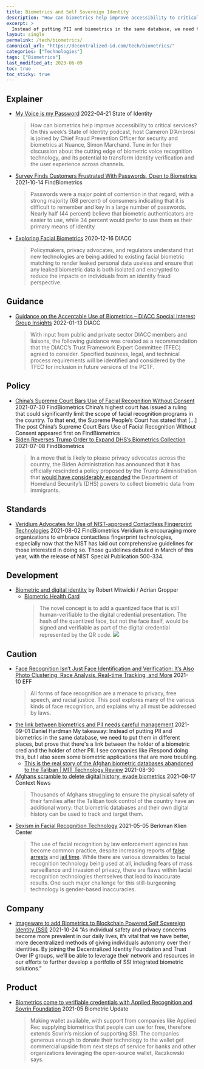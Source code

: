 ```yaml
---
title: Biometrics and Self Sovereign Identity
description: "How can biometrics help improve accessibility to critical services?"
excerpt: >
  Instead of putting PII and biometrics in the same database, we need to put them in different places, but prove that there's a link between the holder of a biometric cred and the holder of other PII.
layout: single
permalink: /tech/biometrics/
canonical_url: "https://decentralized-id.com/tech/biometrics/"
categories: ["Technologies"]
tags: ["Biometrics"]
last_modified_at: 2023-06-09
toc: true
toc_sticky: true
---
```


## Explainer

* [My Voice is my Password](https://stateofidentity.libsyn.com/my-voice-is-my-password) 2022-04-21 State of Identity
  > How can biometrics help improve accessibility to critical services? On this week’s State of Identity podcast, host Cameron D’Ambrosi is joined by Chief Fraud Prevention Officer for security and biometrics at Nuance, Simon Marchand. Tune in for their discussion about the cutting edge of biometric voice recognition technology, and its potential to transform identity verification and the user experience across channels.
* [Survey Finds Customers Frustrated With Passwords, Open to Biometrics](https://findbiometrics.com/survey-finds-customers-frustrated-passwords-open-biometrics-7102106/) 2021-10-14 FindBiometrics
  > Passwords were a major point of contention in that regard, with a strong majority (68 percent) of consumers indicating that it is difficult to remember and key in a large number of passwords. Nearly half (44 percent) believe that biometric authenticators are easier to use, while 34 percent would prefer to use them as their primary means of identity
* [Exploring Facial Biometrics](https://diacc.ca/2020/12/16/exploring-facial-biometrics-what-is-it/) 2020-12-16 DIACC
  > Policymakers, privacy advocates, and regulators understand that new technologies are being added to existing facial biometric matching to render leaked personal data useless and ensure that any leaked biometric data is both isolated and encrypted to reduce the impacts on individuals from an identity fraud perspective. 

## Guidance
* [Guidance on the Acceptable Use of Biometrics – DIACC Special Interest Group Insights](https://diacc.ca/2022/01/13/guidance-on-the-acceptable-use-of-biometrics/) 2022-01-13 DIACC 
  > With input from public and private sector DIACC members and liaisons, the following guidance was created as a recommendation that the DIACC’s Trust Framework Expert Committee (TFEC) agreed to consider. Specified business, legal, and technical process requirements will be identified and considered by the TFEC for inclusion in future versions of the PCTF.

## Policy
* [China’s Supreme Court Bars Use of Facial Recognition Without Consent](https://findbiometrics.com/chinese-supreme-court-bars-use-facial-recognition-without-consent-073007/) 2021-07-30 FindBiometrics
	China’s highest court has issued a ruling that could significantly limit the scope of facial recognition programs in the country. To that end, the Supreme People’s Court has stated that […] The post China’s Supreme Court Bars Use of Facial Recognition Without Consent appeared first on FindBiometrics
* [Biden Reverses Trump Order to Expand DHS’s Biometrics Collection](https://findbiometrics.com/biden-reverses-trump-order-expand-dhss-biometrics-collection-070802/) 2021-07-08 FindBiometrics
  > In a move that is likely to please privacy advocates across the country, the Biden Administration has announced that it has officially rescinded a policy proposed by the Trump Administration that [would have considerably expanded](https://findbiometrics.com/proposed-policy-would-give-dhs-sweeping-powers-collect-biometric-data-092106/) the Department of Homeland Security’s (DHS) powers to collect biometric data from immigrants.

## Standards
* [Veridium Advocates for Use of NIST-approved Contactless Fingerprint Technologies](https://findbiometrics.com/veridium-advocates-use-nist-approved-contactless-fingerprint-technologies-090305/) 2021-08-02 FindBiometrics
	Veridium is encouraging more organizations to embrace contactless fingerprint technologies, especially now that the NIST has laid out comprehensive guidelines for those interested in doing so. Those guidelines debuted in March of this year, with the release of NIST Special Publication 500-334.

## Development

* [Biometric and digital identity](https://iiw.idcommons.net/3H/_Biometric_and_digital_identity) by Robert Mitwicki / Adrian Gropper
  * [Biometric Health Card](https://docs.google.com/document/d/1o_773vzcbtSf59oU-iRUfAy5WSz3Wn9JUAvi0hKHE48/edit)
    > The novel concept is to add a quantized face that is still human-verifiable to the digital credential presentation. The hash of the quantized face, but not the face itself, would be signed and verifiable as part of the digital credential represented by the QR code.
	> ![](https://lh3.googleusercontent.com/keep-bbsk/AO8PoW1894cZwApEW68I3k8gsrknhXdz-Xhy1S4wWWLWKl_VOE0vfYaYVY_bxYBfwfy5mljlg7TfoxVEeXMooGbExE9IfcuNx2R29roOqioDE5XsZsc=s512)

## Caution
* [Face Recognition Isn’t Just Face Identification and Verification: It’s Also Photo Clustering, Race Analysis, Real-time Tracking, and More](https://www.eff.org/deeplinks/2021/10/face-recognition-isnt-just-face-identification-and-verification) 2021-10 EFF
  > All forms of face recognition are a menace to privacy, free speech, and racial justice. This post explores many of the various kinds of face recognition, and explains why all must be addressed by laws.
* [the link between biometrics and PII needs careful management](https://lists.w3.org/Archives/Public/public-credentials/2021Sep/0000.html) 2021-09-01 Daniel Hardman 
	My takeaway: Instead of putting PII and biometrics in the same database, we need to put them in different places, but prove that there's a link between the holder of a biometric cred and the holder of other PII. I see companies like iRespond doing this, but I also seem some biometric applications that are more troubling.
	* [This is the real story of the Afghan biometric databases abandoned to the Taliban | MIT Technology Review](https://www.technologyreview.com/2021/08/30/1033941/afghanistan-biometric-databases-us-military-40-data-points/) 2021-08-30
* [Afghans scramble to delete digital history, evade biometrics](https://www.context.news/surveillance/afghans-scramble-to-delete-digital-history-evade-biometrics) 2021-08-17 Context News
  > Thousands of Afghans struggling to ensure the physical safety of their families after the Taliban took control of the country have an additional worry: that biometric databases and their own digital history can be used to track and target them.
* [Sexism in Facial Recognition Technology​](https://medium.com/berkman-klein-center/sexism-in-facial-recognition-technology-d5e547a6e7bc) 2021-05-05 Berkman Klien Center
  > The use of facial recognition by law enforcement agencies has become common practice, despite increasing reports of [false arrests](https://www.nytimes.com/2020/06/24/technology/facial-recognition-arrest.html) and [jail time](https://www.nytimes.com/2020/12/29/technology/facial-recognition-misidentify-jail.html). While there are various downsides to facial recognition technology being used at all, including fears of mass surveillance and invasion of privacy, there are flaws within facial recognition technologies themselves that lead to inaccurate results. One such major challenge for this still-burgeoning technology is gender-based inaccuracies.

## Company
* [Imageware to add Biometrics to Blockchain Powered Self Sovereign Identity (SSI)](https://imageware.io/imageware-to-add-biometrics-to-blockchainpowered-self-sovereign-identity-ssi/) 2021-10-24
“As individual safety and privacy concerns become more prevalent in our daily lives, it’s vital that we have better, more decentralized methods of giving individuals autonomy over their identities. By joining the Decentralized Identity Foundation and Trust Over IP groups, we’ll be able to leverage their network and resources in our efforts to further develop a portfolio of SSI integrated biometric solutions.”

## Product
* [Biometrics come to verifiable credentials with Applied Recognition and Sovrin Foundation](https://www.biometricupdate.com/202105/biometrics-come-to-verifiable-credentials-with-applied-recognition-and-sovrin-foundation) 2021-05 Biometric Update
  > Making wallet available, with support from companies like Applied Rec supplying biometrics that people can use for free, therefore extends Sovrin’s mission of supporting SSI. The companies generous enough to donate their technology to the wallet get commercial upside from next steps of service for banks and other organizations leveraging the open-source wallet, Raczkowski says.


